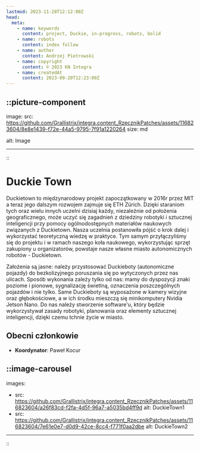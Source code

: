 ```yaml
---
lastmod: 2023-11-28T12:12:00Z
head:
  meta:
    - name: keywords
      content: project, Duckie, in-progress, robots, bolid
    - name: robots
      content: index follow
    - name: author
      content: Andrzej Piotrowski
    - name: copyright
      content: © 2023 KN Integra
    - name: createdAt
      content: 2023-09-20T12:23:00Z
---
```

<!-- markdownlint-disable MD003 MD007 -->
::picture-component
---

image:
  src: https://github.com/Grallistrix/integra.content_RzecznikPatches/assets/116823604/8e8e1439-f72e-44a5-9795-7f91a1220264
  size: md

alt: Image

---
::
<!-- markdownlint-enable MD003 MD007 -->

# Duckie Town

Duckietown to międzynarodowy projekt zapoczątkowany w 2016r przez MIT a teraz jego dalszym rozwojem zajmuje się ETH Zürich. Dzięki staraniom tych oraz wielu innych uczelni dzisiaj każdy, niezależnie od położenia geograficznego, może uczyć się zagadnień z dziedziny robotyki i sztucznej inteligencji przy pomocy ogólnodostępnych materiałów naukowych związanych z Duckietown. Nasza uczelnia postanowiła pójść o krok dalej i wykorzystać teoretyczną wiedzę w praktyce. Tym samym przyłączyliśmy się do projektu i w ramach naszego koła naukowego, wykorzystując sprzęt zakupiony u organizatorów, powstaje nasze własne miasto autonomicznych robotów - Duckietown. 

Założenia są jasne: należy przystosować Duckieboty (autonomiczne pojazdy) do bezkolizyjnego poruszania się po wytyczonych przez nas ulicach. Sposób wykonania zależy tylko od nas: mamy do dyspozycji znaki poziome i pionowe, sygnalizację świetlną, oznaczenia poszczególnych pojazdów i nie tylko. Same Duckieboty są wyposażone w kamery wizyjne oraz głębokościowe, a w ich środku mieszczą się minikomputery Nvidia Jetson Nano. Do nas należy stworzenie software'u, który będzie wykorzystywał zasady robotyki, planowania oraz elementy sztucznej inteligencji, dzięki czemu tchnie życie w miasto. 
</p>

## Obecni członkowie

- **Koordynator**: Paweł Kocur
<!-- markdownlint-disable MD003 MD007 -->
::image-carousel
---
images:
- src: https://github.com/Grallistrix/integra.content_RzecznikPatches/assets/116823604/a26f83cd-f2fa-4d5f-96a7-a5035bd4ff9d
  alt: DuckieTown1
- src: https://github.com/Grallistrix/integra.content_RzecznikPatches/assets/116823604/7e61e0e7-d0d9-42ce-8cc4-f771f0aa2dbe
  alt: DuckieTown2
---
::
<!-- markdownlint-enable MD003 MD007 -->

